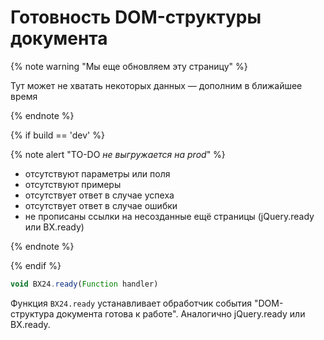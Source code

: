# Готовность DOM-структуры документа

{% note warning "Мы еще обновляем эту страницу" %}

Тут может не хватать некоторых данных — дополним в ближайшее время

{% endnote %}

{% if build == 'dev' %}

{% note alert "TO-DO _не выгружается на prod_" %}

- отсутствуют параметры или поля
- отсутствуют примеры
- отсутствует ответ в случае успеха
- отсутствует ответ в случае ошибки
- не прописаны ссылки на несозданные ещё страницы (jQuery.ready или BX.ready)

{% endnote %}

{% endif %}

```js
void BX24.ready(Function handler)
```

Функция `BX24.ready` устанавливает обработчик события "DOM-структура документа готова к работе". Аналогично jQuery.ready или BX.ready.